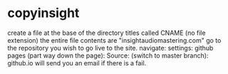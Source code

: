 # copyinsight
create a file at the base of the directory titles called CNAME (no file extension) the entire file contents are "insightaudiomastering.com" go to the repository you wish to go live to the site. navigate: settings: github pages (part way down the page): Source: (switch to master branch): github.io will send you an email if there is a fail. 
